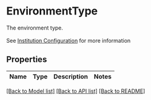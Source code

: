 # EnvironmentType

The environment type. <br><br>See [Institution Configuration](https://docs.yapily.com/guides/applications/institutions/#configuration) for more information
## Properties
Name | Type | Description | Notes
------------ | ------------- | ------------- | -------------

[[Back to Model list]](../README.md#documentation-for-models) [[Back to API list]](../README.md#documentation-for-api-endpoints) [[Back to README]](../README.md)


